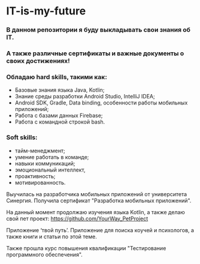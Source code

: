 # IT-is-my-future
 
### В данном репозитории я буду выкладывать свои знания об IT.

### А также различные сертификаты и важные документы о своих достижениях! 

### Обладаю hard skills, такими как: 
- Базовые знания языка Java, Kotlin;
- Знание среды разработки Android Studio, IntelliJ IDEA;
- Android SDK, Gradle, Data binding, особенности работы мобильных приложений;
- Работа с базами данных Firebase;
- Работа с командной строкой bash.
 


### Soft skills:
- тайм-менеджмент;
- умение работать в команде;
- навыки коммуникаций;
- эмоциональный интеллект,
- проактивность;
- мотивированность.


Выучилась на разработчика мобильных приложений от университета Синергия.
Получила сертификат "Разработка мобильных приложений".

На данный момент продолжаю изучения языка Kotlin, а также делаю свой пет проект: https://github.com/YourWay_PetProject

Приложение ‘твой путь’. Приложение для поиска коучей и психологов, а также книги и статьи по этой теме.

Также прошла курс повышения квалификации "Тестирование программного обеспечения".